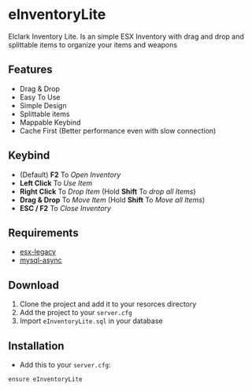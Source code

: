 # eInventoryLite

Elclark Inventory Lite. Is an simple ESX Inventory with drag and drop and splittable items to organize your items and weapons

## Features

- Drag & Drop
- Easy To Use
- Simple Design
- Splittable items
- Mappable Keybind
- Cache First (Better performance even with slow connection)

## Keybind

- (Default) <b>F2</b> To *Open Inventory*
- <b>Left Click</b> To *Use Item*
- <b>Right Click</b> To *Drop Item* (Hold <b>Shift</b> To *drop all Items*)
- <b>Drag & Drop</b> To *Move Item* (Hold <b>Shift</b> To *Move all Items*)
- <b>ESC / F2</b> To *Close Inventory*

## Requirements

- [esx-legacy](https://github.com/esx-framework/esx-legacy)
- [mysql-async](https://github.com/brouznouf/fivem-mysql-async/releases/tag/3.3.2)

## Download

1. Clone the project and add it to your resorces directory
2. Add the project to your `server.cfg`
3. Import `eInventoryLite.sql` in your database

## Installation
- Add this to your `server.cfg`:

```
ensure eInventoryLite
```